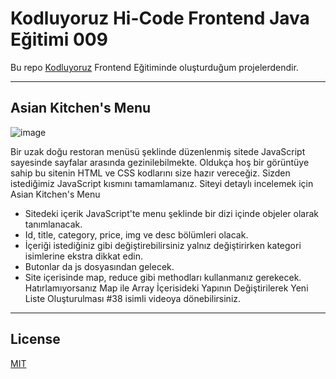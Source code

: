 # Kodluyoruz Hi-Code Frontend Java Eğitimi 009

Bu repo [Kodluyoruz](https://www.kodluyoruz.org) Frontend Eğitiminde 
oluşturduğum projelerdendir.

---
## Asian Kitchen's Menu
![image](https://github.com/Kodluyoruz/taskforce/raw/main/javascript/javascript-temel/odev3/figures/asiankitchen.gif)

Bir uzak doğu restoran menüsü şeklinde düzenlenmiş sitede JavaScript sayesinde sayfalar arasında gezinilebilmekte. Oldukça hoş bir görüntüye sahip bu sitenin HTML ve CSS kodlarını size hazır vereceğiz. Sizden istediğimiz JavaScript kısmını tamamlamanız. Siteyi detaylı incelemek için Asian Kitchen's Menu

* Sitedeki içerik JavaScript'te menu şeklinde bir dizi içinde objeler olarak tanımlanacak.
* Id, title, category, price, img ve desc bölümleri olacak.
* İçeriği istediğiniz gibi değiştirebilirsiniz yalnız değiştirirken kategori isimlerine ekstra dikkat edin.
* Butonlar da js dosyasından gelecek.
* Site içerisinde map, reduce gibi methodları kullanmanız gerekecek. Hatırlamıyorsanız Map ile Array İçerisideki Yapının Değiştirilerek Yeni Liste Oluşturulması #38 isimli videoya dönebilirsiniz.

---
## License
[MIT](https://choosealicense.com/licenses/mit/)
 